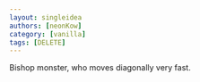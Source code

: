 ```yaml
---
layout: singleidea
authors: [neonKow]
category: [vanilla]
tags: [DELETE]
---
```

Bishop monster, who moves diagonally very fast.
